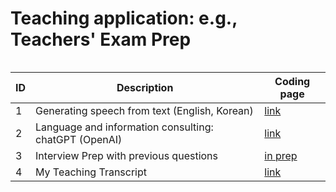 # Teaching application: e.g., Teachers' Exam Prep

<Table of contents>

|ID|Description|Coding page|
|--|--|--|
| 1 | Generating speech from text (English, Korean)|[link](https://github.com/MK316/Teachingapps/blob/main/SpeechGeneration.ipynb)|
| 2| Language and information consulting: chatGPT (OpenAI) | [link](https://openai.com/blog/chatgpt/)|
| 3| Interview Prep with previous questions|[in prep]()|
|4| My Teaching Transcript | [link]()|
  
